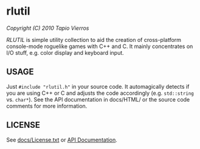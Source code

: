 rlutil
======
_Copyright (C) 2010 Tapio Vierros_
 
_RLUTIL_ is simple utility collection to aid the creation of cross-platform console-mode roguelike games with C++ and C. It mainly concentrates on I/O stuff, e.g. color display and keyboard input.

## USAGE ##
Just `#include "rlutil.h"` in your source code. It automagically detects if you are using C++ or C and adjusts the code accordingly (e.g. `std::string` vs. `char*`). See the API documentation in docs/HTML/ or the source code comments for more information.

## LICENSE ##

See [docs/License.txt][] or [API Documentation][].

[docs/License.txt]: docs/License.txt "Raw license text"
[API Documentation]: docs/HTML/files/docs/License-txt.html "HTML license text"
